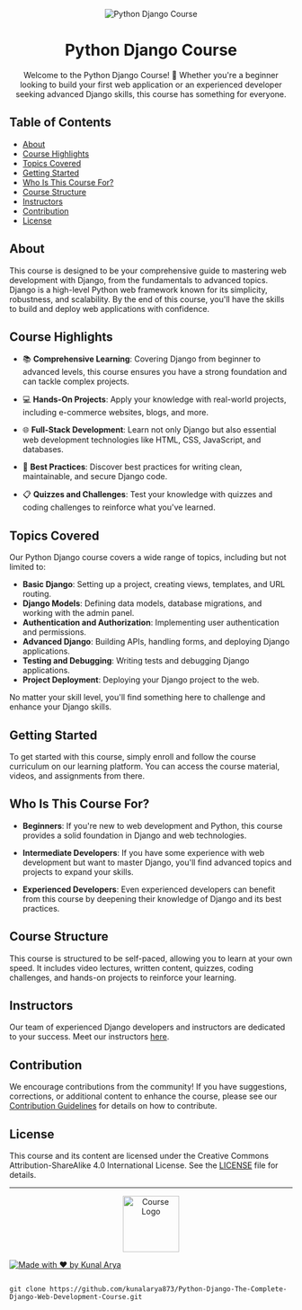 <!-- Add your project banner here -->
<p align="center">
  <img src="https://drive.google.com/file/d/1N-8mrMhg5vmROVdMKOgpYgkSwwN2-aHO/view?usp=sharing" alt="Python Django Course">
</p>

<!-- Project Title -->
<h1 align="center">Python Django Course</h1>

<!-- Project Description -->
<p align="center">
  Welcome to the Python Django Course! 🚀 Whether you're a beginner looking to build your first web application or an experienced developer seeking advanced Django skills, this course has something for everyone.
</p>

<!-- Table of Contents -->
<h2>Table of Contents</h2>

- [About](#about)
- [Course Highlights](#course-highlights)
- [Topics Covered](#topics-covered)
- [Getting Started](#getting-started)
- [Who Is This Course For?](#who-is-this-course-for)
- [Course Structure](#course-structure)
- [Instructors](#instructors)
- [Contribution](#contribution)
- [License](#license)

<!-- About Section -->
## About

This course is designed to be your comprehensive guide to mastering web development with Django, from the fundamentals to advanced topics. Django is a high-level Python web framework known for its simplicity, robustness, and scalability. By the end of this course, you'll have the skills to build and deploy web applications with confidence.

<!-- Course Highlights Section -->
## Course Highlights

- 📚 **Comprehensive Learning**: Covering Django from beginner to advanced levels, this course ensures you have a strong foundation and can tackle complex projects.

- 💻 **Hands-On Projects**: Apply your knowledge with real-world projects, including e-commerce websites, blogs, and more.

- 🌐 **Full-Stack Development**: Learn not only Django but also essential web development technologies like HTML, CSS, JavaScript, and databases.

- 🌟 **Best Practices**: Discover best practices for writing clean, maintainable, and secure Django code.

- 📋 **Quizzes and Challenges**: Test your knowledge with quizzes and coding challenges to reinforce what you've learned.

<!-- Topics Covered Section -->
## Topics Covered

Our Python Django course covers a wide range of topics, including but not limited to:

- **Basic Django**: Setting up a project, creating views, templates, and URL routing.
- **Django Models**: Defining data models, database migrations, and working with the admin panel.
- **Authentication and Authorization**: Implementing user authentication and permissions.
- **Advanced Django**: Building APIs, handling forms, and deploying Django applications.
- **Testing and Debugging**: Writing tests and debugging Django applications.
- **Project Deployment**: Deploying your Django project to the web.

No matter your skill level, you'll find something here to challenge and enhance your Django skills.

<!-- Getting Started Section -->
## Getting Started

To get started with this course, simply enroll and follow the course curriculum on our learning platform. You can access the course material, videos, and assignments from there.

<!-- Who Is This Course For? Section -->
## Who Is This Course For?

- **Beginners**: If you're new to web development and Python, this course provides a solid foundation in Django and web technologies.

- **Intermediate Developers**: If you have some experience with web development but want to master Django, you'll find advanced topics and projects to expand your skills.

- **Experienced Developers**: Even experienced developers can benefit from this course by deepening their knowledge of Django and its best practices.

<!-- Course Structure Section -->
## Course Structure

This course is structured to be self-paced, allowing you to learn at your own speed. It includes video lectures, written content, quizzes, coding challenges, and hands-on projects to reinforce your learning.

<!-- Instructors Section -->
## Instructors

Our team of experienced Django developers and instructors are dedicated to your success. Meet our instructors [here](instructors.md).

<!-- Contribution Section -->
## Contribution

We encourage contributions from the community! If you have suggestions, corrections, or additional content to enhance the course, please see our [Contribution Guidelines](CONTRIBUTING.md) for details on how to contribute.

<!-- License Section -->
## License

This course and its content are licensed under the Creative Commons Attribution-ShareAlike 4.0 International License. See the [LICENSE](LICENSE) file for details.

---

<p align="center">
  <img src="your-logo-image-url" alt="Course Logo" width="100">
</p>

[![Made with ❤️ by Kunal Arya](https://img.shields.io/badge/Made%20with%20%E2%9D%A4%EF%B8%8F%20by-Kunal%20Arya-blue)](https://github.com/kunalarya873)
```

git clone https://github.com/kunalarya873/Python-Django-The-Complete-Django-Web-Development-Course.git
